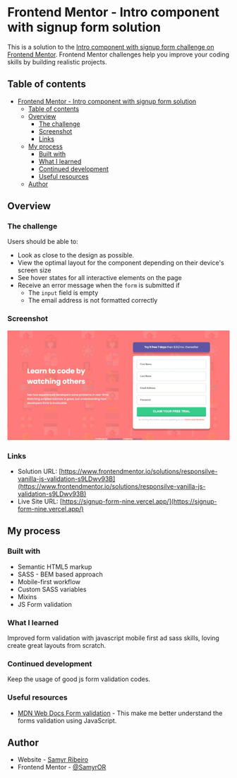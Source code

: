 # Frontend Mentor - Intro component with signup form solution

This is a solution to the [Intro component with signup form challenge on Frontend Mentor](https://www.frontendmentor.io/challenges/intro-component-with-signup-form-5cf91bd49edda32581d28fd1). Frontend Mentor challenges help you improve your coding skills by building realistic projects.

## Table of contents

- [Frontend Mentor - Intro component with signup form solution](#frontend-mentor---intro-component-with-signup-form-solution)
  - [Table of contents](#table-of-contents)
  - [Overview](#overview)
    - [The challenge](#the-challenge)
    - [Screenshot](#screenshot)
    - [Links](#links)
  - [My process](#my-process)
    - [Built with](#built-with)
    - [What I learned](#what-i-learned)
    - [Continued development](#continued-development)
    - [Useful resources](#useful-resources)
  - [Author](#author)

## Overview

### The challenge

Users should be able to:

- Look as close to the design as possible.
- View the optimal layout for the component depending on their device's screen size
- See hover states for all interactive elements on the page
- Receive an error message when the `form` is submitted if
  - The `input` field is empty
  - The email address is not formatted correctly

### Screenshot

![](./assets/images/screenshot.jpeg)

### Links

- Solution URL: [https://www.frontendmentor.io/solutions/responsilve-vanilla-js-validation-s9LDwv93B](https://www.frontendmentor.io/solutions/responsilve-vanilla-js-validation-s9LDwv93B)
- Live Site URL: [https://signup-form-nine.vercel.app/](https://signup-form-nine.vercel.app/)

## My process

### Built with

- Semantic HTML5 markup
- SASS - BEM based approach
- Mobile-first workflow
- Custom SASS variables
- Mixins
- JS Form validation

### What I learned

Improved form validation with javascript mobile first ad sass skills, loving create great layouts from scratch.

### Continued development

Keep the usage of good js form validation codes.

### Useful resources

- [MDN Web Docs Form validation](https://developer.mozilla.org/en-US/docs/Learn/Forms/Form_validation) - This make me better understand the forms validation using JavaScript.

## Author

- Website - [Samyr Ribeiro](https://samyror.github.io/)
- Frontend Mentor - [@SamyrOR](https://www.frontendmentor.io/profile/SamyrOR)
